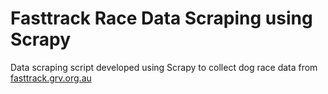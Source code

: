 # Fasttrack Race Data Scraping using Scrapy

Data scraping script developed using Scrapy to collect dog race data from [fasttrack.grv.org.au](https://fasttrack.grv.org.au)

